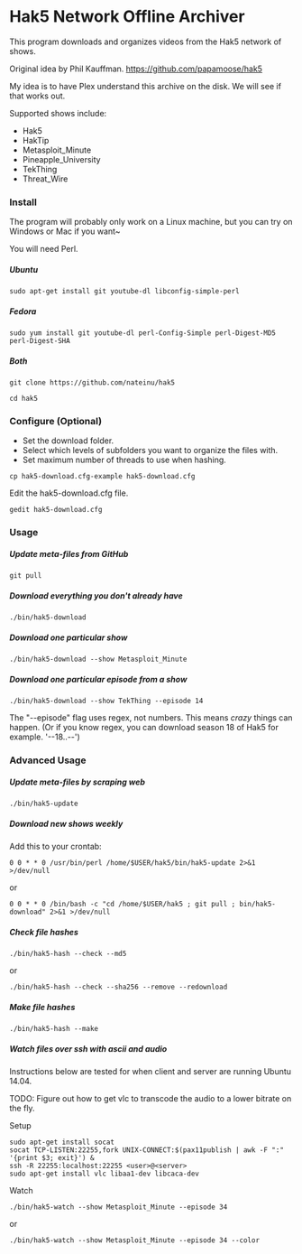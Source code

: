 Hak5 Network Offline Archiver
====

This program downloads and organizes videos from the Hak5 network of shows.

Original idea by Phil Kauffman.
https://github.com/papamoose/hak5

My idea is to have Plex understand this archive on the disk.
We will see if that works out.

Supported shows include:
- Hak5
- HakTip
- Metasploit_Minute
- Pineapple_University
- TekThing
- Threat_Wire



### Install

The program will probably only work on a Linux machine, but you can try on Windows or Mac if you want~

You will need Perl.

##### Ubuntu
`sudo apt-get install git youtube-dl libconfig-simple-perl`
##### Fedora
`sudo yum install git youtube-dl perl-Config-Simple perl-Digest-MD5 perl-Digest-SHA`
##### Both
`git clone https://github.com/nateinu/hak5`

`cd hak5`



### Configure (Optional)

- Set the download folder.
- Select which levels of subfolders you want to organize the files with.
- Set maximum number of threads to use when hashing.

`cp hak5-download.cfg-example hak5-download.cfg`

Edit the hak5-download.cfg file.

`gedit hak5-download.cfg`



### Usage

##### Update meta-files from GitHub
`git pull`

##### Download everything you don't already have
`./bin/hak5-download`

##### Download one particular show
`./bin/hak5-download --show Metasploit_Minute`

##### Download one particular episode from a show
`./bin/hak5-download --show TekThing --episode 14`

The "--episode" flag uses regex, not numbers. This means *crazy* things can happen. (Or if you know regex, you can download season 18 of Hak5 for example. '--18..--')



### Advanced Usage

##### Update meta-files by scraping web
`./bin/hak5-update`

##### Download new shows weekly

Add this to your crontab:

`0 0 * * 0 /usr/bin/perl /home/$USER/hak5/bin/hak5-update 2>&1 >/dev/null`

or

`0 0 * * 0 /bin/bash -c "cd /home/$USER/hak5 ; git pull ; bin/hak5-download" 2>&1 >/dev/null`

##### Check file hashes
`./bin/hak5-hash --check --md5`

or

`./bin/hak5-hash --check --sha256 --remove --redownload`

##### Make file hashes
`./bin/hak5-hash --make`

##### Watch files over ssh with ascii and audio

Instructions below are tested for when client and server are running Ubuntu 14.04.

TODO: Figure out how to get vlc to transcode the audio to a lower bitrate on the fly.

Setup

```
sudo apt-get install socat
socat TCP-LISTEN:22255,fork UNIX-CONNECT:$(pax11publish | awk -F ":" '{print $3; exit}') &
ssh -R 22255:localhost:22255 <user>@<server>
sudo apt-get install vlc libaa1-dev libcaca-dev
```

Watch

`./bin/hak5-watch --show Metasploit_Minute --episode 34`

or

`./bin/hak5-watch --show Metasploit_Minute --episode 34 --color`



